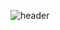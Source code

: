 ![header](https://capsule-render.vercel.app/api?type=waving&color=55cbcd&height=300&section=header&text=dntjd129's%20github&fontSize=90)

<!--
**dntjd129/dntjd129** is a ✨ _special_ ✨ repository because its `README.md` (this file) appears on your GitHub profile.

Here are some ideas to get you started:

- 🔭 I’m currently working on ...
- 🌱 I’m currently learning ...
- 👯 I’m looking to collaborate on ...
- 🤔 I’m looking for help with ...
- 💬 Ask me about ...
- 📫 How to reach me: ...
- 😄 Pronouns: ...
- ⚡ Fun fact: ...
-->
